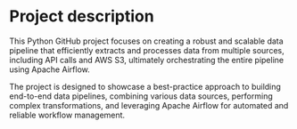 # Project description

This Python GitHub project focuses on creating a robust and scalable data pipeline that efficiently extracts and processes data from multiple sources, including API calls and AWS S3, ultimately orchestrating the entire pipeline using Apache Airflow. 

The project is designed to showcase a best-practice approach to building end-to-end data pipelines, combining various data sources, performing complex transformations, and leveraging Apache Airflow for automated and reliable workflow management.
